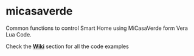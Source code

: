 # micasaverde

Common functions to control Smart Home using MiCasaVerde form Vera Lua Code.

Check the **[Wiki](https://github.com/ponchio22/micasaverde/wiki)** section for all the code examples
